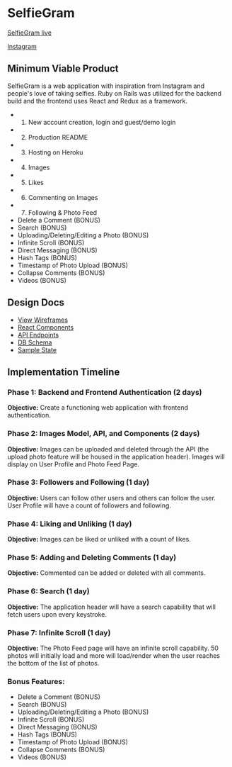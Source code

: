 # SelfieGram

[SelfieGram live][heroku]

[heroku]: http://www.herokuapp.com

[Instagram][instagram]

[instagram]: https://www.instagram.com/

## Minimum Viable Product

SelfieGram is a web application with inspiration from Instagram and people's love of taking selfies.  Ruby on Rails was utilized for the backend build and the frontend uses React and Redux as a framework.  

- 1. New account creation, login and guest/demo login
- 2. Production README
- 3. Hosting on Heroku
- 4. Images
- 5. Likes
- 6. Commenting on Images
- 7. Following & Photo Feed
- Delete a Comment (BONUS)
- Search (BONUS)
- Uploading/Deleting/Editing a Photo (BONUS)
- Infinite Scroll (BONUS)
- Direct Messaging (BONUS)
- Hash Tags (BONUS)
- Timestamp of Photo Upload (BONUS)
- Collapse Comments (BONUS)
- Videos (BONUS)

## Design Docs

- [View Wireframes](https://github.com/mwchung24/instagramClone/tree/master/docs/wireframes)
- [React Components](component-hierarchy.md)
- [API Endpoints](api-endpoints.md)
- [DB Schema](schema.md)
- [Sample State](sample-state.md)

## Implementation Timeline

### Phase 1: Backend and Frontend Authentication (2 days)
**Objective:** Create a functioning web application with frontend authentication.

### Phase 2: Images Model, API, and Components (2 days)
**Objective:** Images can be uploaded and deleted through the API (the upload photo feature will be housed in the application header).  Images will display on User Profile and Photo Feed Page.

### Phase 3: Followers and Following (1 day)
**Objective:** Users can follow other users and others can follow the user.  User Profile will have a count of followers and following.

### Phase 4: Liking and Unliking (1 day)
**Objective:** Images can be liked or unliked with a count of likes.

### Phase 5: Adding and Deleting Comments (1 day)
**Objective:** Commented can be added or deleted with all comments.

### Phase 6: Search (1 day)
**Objective:** The application header will have a search capability that will fetch users upon every keystroke.

### Phase 7: Infinite Scroll (1 day)
**Objective:** The Photo Feed page will have an infinite scroll capability.  50 photos will initially load and more will load/render when the user reaches the bottom of the list of photos.

### Bonus Features:
- Delete a Comment (BONUS)
- Search (BONUS)
- Uploading/Deleting/Editing a Photo (BONUS)
- Infinite Scroll (BONUS)
- Direct Messaging (BONUS)
- Hash Tags (BONUS)
- Timestamp of Photo Upload (BONUS)
- Collapse Comments (BONUS)
- Videos (BONUS)


<!-- Personal notes -->

<!-- - Hosting on Heroku
- Create New Account
- Login
- Guest/Demo Login
- Logout
- User Profile and User Photos
- Follow Users
- Photo Feed Page
- Liking Photos
- Commenting on Photos
- Delete a Comment
- Search
- Uploading/Deleting/Editing a Photo
- Infinite Scroll
- Direct Messaging (BONUS)
- Hash Tags (BONUS)
- Timestamp of Photo Upload (BONUS)
- Collapse Comments (BONUS)
- Videos (BONUS) -->
